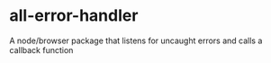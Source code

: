 # all-error-handler
A node/browser package that listens for uncaught errors and calls a callback function 

